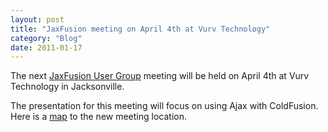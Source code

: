 ```yaml
---
layout: post
title: "JaxFusion meeting on April 4th at Vurv Technology"
category: "Blog"
date: 2011-01-17
---
```



The next [JaxFusion User Group](http://www.jaxfusion.org) meeting will be held on April 4th at Vurv Technology in Jacksonville.

The presentation for this meeting will focus on using Ajax with ColdFusion. Here is a [map](http://www.fekke.com/maptovurv.htm) to the new meeting location.